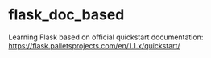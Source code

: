 # flask_doc_based

Learning Flask based on official quickstart documentation: https://flask.palletsprojects.com/en/1.1.x/quickstart/
